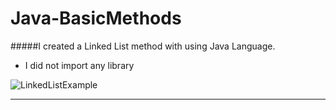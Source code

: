 # Java-BasicMethods

#####I created a Linked List method with using Java Language.
- I did not import any library

![LinkedListExample](https://i.imgur.com/5TnCaof.png)

------------
